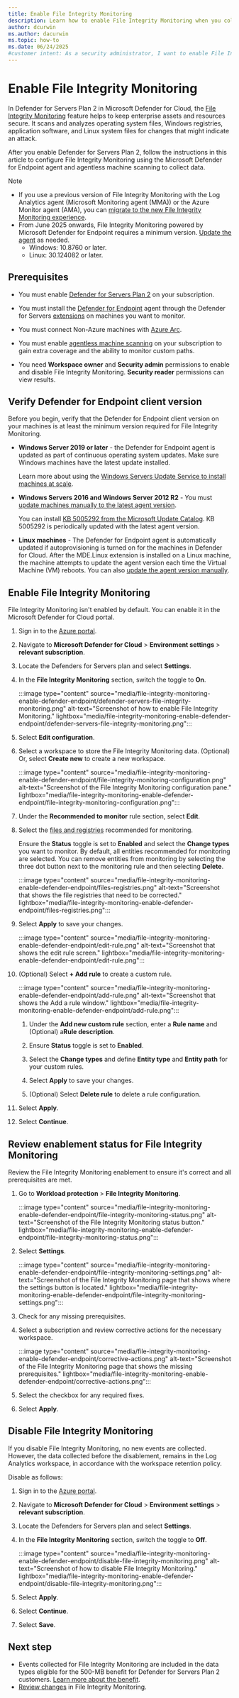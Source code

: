```yaml
---
title: Enable File Integrity Monitoring 
description: Learn how to enable File Integrity Monitoring when you collect data with Microsoft Defender for Endpoint.
author: dcurwin
ms.author: dacurwin
ms.topic: how-to
ms.date: 06/24/2025
#customer intent: As a security administrator, I want to enable File Integrity Monitoring so that I can detect unauthorized changes to critical files.
---
```


# Enable File Integrity Monitoring

In Defender for Servers Plan 2 in Microsoft Defender for Cloud, the [File Integrity Monitoring](file-integrity-monitoring-overview.md) feature helps to keep enterprise assets and resources secure. It scans and analyzes operating system files, Windows registries, application software, and Linux system files for changes that might indicate an attack.

After you enable Defender for Servers Plan 2, follow the instructions in this article to configure File Integrity Monitoring using the Microsoft Defender for Endpoint agent and agentless machine scanning to collect data.

> [!NOTE]
>
> - If you use a previous version of File Integrity Monitoring with the Log Analytics agent (Microsoft Monitoring agent (MMA)) or the Azure Monitor agent (AMA), you can [migrate to the new File Integrity Monitoring experience](migrate-file-integrity-monitoring.md).
> - From June 2025 onwards, File Integrity Monitoring powered by Microsoft Defender for Endpoint requires a minimum version. [Update the agent](#verify-defender-for-endpoint-client-version) as needed.
>   - Windows: 10.8760 or later.
>   - Linux: 30.124082 or later.

## Prerequisites

- You must enable [Defender for Servers Plan 2](tutorial-enable-servers-plan.md) on your subscription.

- You must install the [Defender for Endpoint](/defender-endpoint/microsoft-defender-endpoint) agent through the Defender for Servers [extensions](faq-defender-for-servers.yml) on machines you want to monitor.

- You must connect Non-Azure machines with [Azure Arc](/azure/azure-arc/servers/learn/quick-enable-hybrid-vm).

- You must enable [agentless machine scanning](concept-agentless-data-collection.md) on your subscription to gain extra coverage and the ability to monitor custom paths.

- You need **Workspace owner** and **Security admin** permissions to enable and disable File Integrity Monitoring. **Security reader** permissions can view results.

## Verify Defender for Endpoint client version

Before you begin, verify that the Defender for Endpoint client version on your machines is at least the minimum version required for File Integrity Monitoring.

- **Windows Server 2019 or later** - the Defender for Endpoint agent is updated as part of continuous operating system updates. Make sure Windows machines have the latest update installed. 

    Learn more about using the [Windows Servers Update Service to install machines at scale](/windows-server/administration/windows-server-update-services/get-started/windows-server-update-services-wsus).

- **Windows Servers 2016 and Windows Server 2012 R2** - You must [update machines manually to the latest agent version](https://support.microsoft.com/topic/microsoft-defender-for-endpoint-update-for-edr-sensor-f8f69773-f17f-420f-91f4-a8e5167284ac). 

    You can install [KB 5005292 from the Microsoft Update Catalog](https://www.catalog.update.microsoft.com/Search.aspx?q=KB5005292). KB 5005292 is periodically updated with the latest agent version.

- **Linux machines** - The Defender for Endpoint agent is automatically updated if autoprovisioning is turned on for the machines in Defender for Cloud. After the MDE.Linux extension is installed on a Linux machine, the machine attempts to update the agent version each time the Virtual Machine (VM) reboots. You can also [update the agent version manually](/defender-endpoint/linux-updates).

## Enable File Integrity Monitoring

File Integrity Monitoring isn't enabled by default. You can enable it in the Microsoft Defender for Cloud portal.

1. Sign in to the [Azure portal](https://portal.azure.com).

1. Navigate to **Microsoft Defender for Cloud** > **Environment settings** > **relevant subscription**.

1. Locate the Defenders for Servers plan and select **Settings**.

1. In the **File Integrity Monitoring** section, switch the toggle to **On**.

    :::image type="content" source="media/file-integrity-monitoring-enable-defender-endpoint/defender-servers-file-integrity-monitoring.png" alt-text="Screenshot of how to enable File Integrity Monitoring." lightbox="media/file-integrity-monitoring-enable-defender-endpoint/defender-servers-file-integrity-monitoring.png":::

1. Select **Edit configuration**.

1. Select a workspace to store the File Integrity Monitoring data. (Optional) Or, select **Create new** to create a new workspace.

   :::image type="content" source="media/file-integrity-monitoring-enable-defender-endpoint/file-integrity-monitoring-configuration.png" alt-text="Screenshot of the File Integrity Monitoring configuration pane." lightbox="media/file-integrity-monitoring-enable-defender-endpoint/file-integrity-monitoring-configuration.png":::

1. Under the **Recommended to monitor** rule section, select **Edit**. 

1. Select the [files and registries](file-integrity-monitoring-overview.md#recommended-items-to-monitor) recommended for monitoring. 

    Ensure the **Status** toggle is set to **Enabled** and select the **Change types** you want to monitor. By default, all entities recommended for monitoring are selected. You can remove entities from monitoring by selecting the three dot button next to the monitoring rule and then selecting **Delete**. 

    :::image type="content" source="media/file-integrity-monitoring-enable-defender-endpoint/files-registries.png" alt-text="Screenshot that shows the file registries that need to be corrected." lightbox="media/file-integrity-monitoring-enable-defender-endpoint/files-registries.png":::

1. Select **Apply** to save your changes.

    :::image type="content" source="media/file-integrity-monitoring-enable-defender-endpoint/edit-rule.png" alt-text="Screenshot that shows the edit rule screen." lightbox="media/file-integrity-monitoring-enable-defender-endpoint/edit-rule.png":::

1. (Optional) Select **+ Add rule** to create a custom rule.

    :::image type="content" source="media/file-integrity-monitoring-enable-defender-endpoint/add-rule.png" alt-text="Screenshot that shows the Add a rule window." lightbox="media/file-integrity-monitoring-enable-defender-endpoint/add-rule.png":::

    1. Under the **Add new custom rule** section, enter a **Rule name** and (Optional) a**Rule description**.
    
    1. Ensure **Status** toggle is set to **Enabled**.
    
    1. Select the **Change types** and define **Entity type** and **Entity path** for your custom rules.
    
    1. Select **Apply** to save your changes.
    
    1. (Optional) Select **Delete rule** to delete a rule configuration.

1. Select **Apply**.

1. Select **Continue**.

## Review enablement status for File Integrity Monitoring

Review the File Integrity Monitoring enablement to ensure it's correct and all prerequisites are met.

1. Go to **Workload protection** > **File Integrity Monitoring**.

    :::image type="content" source="media/file-integrity-monitoring-enable-defender-endpoint/file-integrity-monitoring-status.png" alt-text="Screenshot of the File Integrity Monitoring status button." lightbox="media/file-integrity-monitoring-enable-defender-endpoint/file-integrity-monitoring-status.png":::

1. Select **Settings**.

    :::image type="content" source="media/file-integrity-monitoring-enable-defender-endpoint/file-integrity-monitoring-settings.png" alt-text="Screenshot of the File Integrity Monitoring page that shows where the settings button is located." lightbox="media/file-integrity-monitoring-enable-defender-endpoint/file-integrity-monitoring-settings.png":::

1. Check for any missing prerequisites.

1. Select a subscription and review corrective actions for the necessary workspace.

    :::image type="content" source="media/file-integrity-monitoring-enable-defender-endpoint/corrective-actions.png" alt-text="Screenshot of the File Integrity Monitoring page that shows the missing prerequisites." lightbox="media/file-integrity-monitoring-enable-defender-endpoint/corrective-actions.png":::

1. Select the checkbox for any required fixes.

1. Select **Apply**.

## Disable File Integrity Monitoring

If you disable File Integrity Monitoring, no new events are collected. However, the data collected before the disablement, remains in the Log Analytics workspace, in accordance with the workspace retention policy.

Disable as follows:

1. Sign in to the [Azure portal](https://portal.azure.com).

1. Navigate to **Microsoft Defender for Cloud** > **Environment settings** > **relevant subscription**.

1. Locate the Defenders for Servers plan and select **Settings**.

1. In the **File Integrity Monitoring** section, switch the toggle to **Off**.

    :::image type="content" source="media/file-integrity-monitoring-enable-defender-endpoint/disable-file-integrity-monitoring.png" alt-text="Screenshot of how to disable File Integrity Monitoring." lightbox="media/file-integrity-monitoring-enable-defender-endpoint/disable-file-integrity-monitoring.png":::

1. Select **Apply**.

1. Select **Continue**.

1. Select **Save**.

## Next step

- Events collected for File Integrity Monitoring are included in the data types eligible for the 500-MB benefit for Defender for Servers Plan 2 customers. [Learn more about the benefit](data-ingestion-benefit.md).
- [Review changes](file-integrity-monitoring-review-changes.md) in File Integrity Monitoring.
